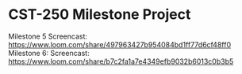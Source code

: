 # CST-250 Milestone Project
Milestone 5 Screencast: https://www.loom.com/share/497963427b954084bd1ff77d6cf48ff0
Milestone 6: Screencast: https://www.loom.com/share/b7c2fa1a7e4349efb9032b6013c0b3b5